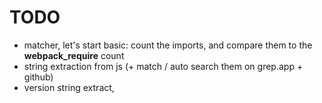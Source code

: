# TODO

- matcher, let's start basic: count the imports, and compare them to the __webpack_require__ count 
- string extraction from js (+ match / auto search them on grep.app + github)
- version string extract, 
